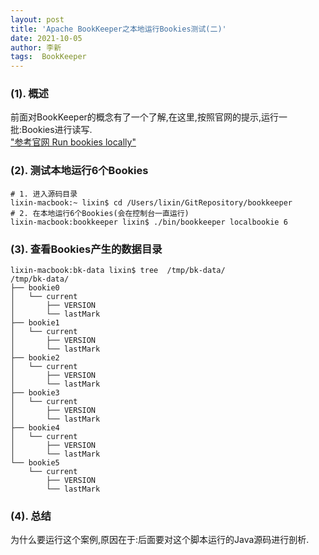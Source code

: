 ```yaml
---
layout: post
title: 'Apache BookKeeper之本地运行Bookies测试(二)' 
date: 2021-10-05
author: 李新
tags:  BookKeeper
---
```


### (1). 概述
前面对BookKeeper的概念有了一个了解,在这里,按照官网的提示,运行一批:Bookies进行读写.                
["参考官网 Run bookies locally"](https://bookkeeper.apache.org/docs/latest/getting-started/run-locally/)    

### (2). 测试本地运行6个Bookies
```
# 1. 进入源码目录
lixin-macbook:~ lixin$ cd /Users/lixin/GitRepository/bookkeeper
# 2. 在本地运行6个Bookies(会在控制台一直运行)
lixin-macbook:bookkeeper lixin$ ./bin/bookkeeper localbookie 6
```
### (3). 查看Bookies产生的数据目录
```
lixin-macbook:bk-data lixin$ tree  /tmp/bk-data/
/tmp/bk-data/
├── bookie0
│   └── current
│       ├── VERSION
│       └── lastMark
├── bookie1
│   └── current
│       ├── VERSION
│       └── lastMark
├── bookie2
│   └── current
│       ├── VERSION
│       └── lastMark
├── bookie3
│   └── current
│       ├── VERSION
│       └── lastMark
├── bookie4
│   └── current
│       ├── VERSION
│       └── lastMark
└── bookie5
    └── current
        ├── VERSION
        └── lastMark
```
### (4). 总结
为什么要运行这个案例,原因在于:后面要对这个脚本运行的Java源码进行剖析.      